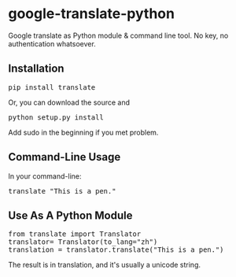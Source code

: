 google-translate-python
=======================

Google translate as Python module &amp; command line tool. No key, no authentication whatsoever.

## Installation

<pre>
pip install translate
</pre> 

Or, you can download the source and

<pre>
python setup.py install
</pre> 

Add sudo in the beginning if you met problem.

## Command-Line Usage

In your command-line:

<pre>
translate "This is a pen."
</pre>

## Use As A Python Module

<pre>
from translate import Translator
translator= Translator(to_lang="zh")
translation = translator.translate("This is a pen.")
</pre>

The result is in translation, and it's usually a unicode string.
